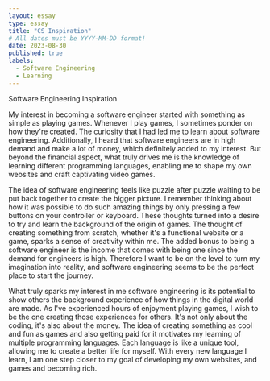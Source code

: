 ```yaml
---
layout: essay
type: essay
title: "CS Inspiration"
# All dates must be YYYY-MM-DD format!
date: 2023-08-30
published: true
labels:
  - Software Engineering
  - Learning
---
```


Software Engineering Inspiration

My interest in becoming a software engineer started with something as simple as playing games. Whenever I play games, I sometimes ponder on how they're created. The curiosity that I had led me to learn about software engineering. Additionally, I heard that software engineers are in high demand and make a lot of money, which definitely added to my interest. But beyond the financial aspect, what truly drives me is the knowledge of learning different programming languages, enabling me to shape my own websites and craft captivating video games.

The idea of software engineering feels like puzzle after puzzle waiting to be put back together to create the bigger picture. I remember thinking about how it was possible to do such amazing things by only pressing a few buttons on your controller or keyboard. These thoughts turned into a desire to try and learn the background of the origin of games. The thought of creating something from scratch, whether it's a functional website or a game, sparks a sense of creativity within me. The added bonus to being a software engineer is the income that comes with being one since the demand for engineers is high. Therefore I want to be on the level to turn my imagination into reality, and software engineering seems to be the perfect place to start the journey.

What truly sparks my interest in me software engineering is its potential to show others the background experience of how things in the digital world are made. As I've experienced hours of enjoyment playing games, I wish to be the one creating those experiences for others. It's not only about the coding, it's also about the money. The idea of creating something as cool and fun as games and also getting paid for it motivates my learning of multiple programming languages. Each language is like a unique tool, allowing me to create a better life for myself. With every new language I learn, I am one step closer to my goal of developing my own websites, and games and becoming rich.
